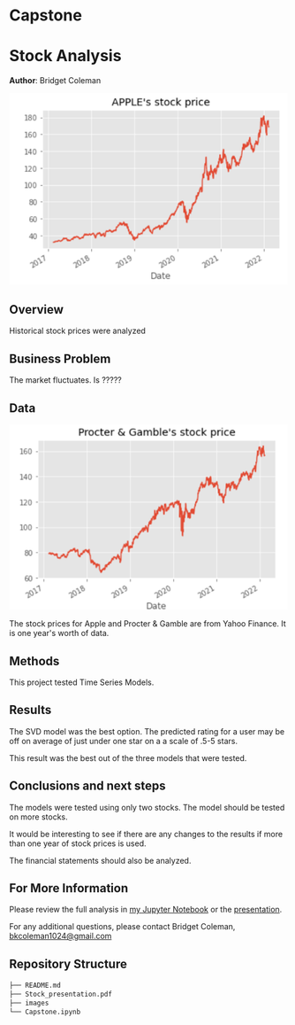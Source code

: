 # Capstone
# Stock Analysis

**Author**: Bridget Coleman

![images](images/AppleStock.PNG)

## Overview

Historical stock prices were analyzed 

## Business Problem

The market fluctuates.  Is ?????

## Data

![images](images/PGstock.PNG)

The stock prices for Apple and Procter & Gamble are from Yahoo Finance.  It is one year's worth of data.

## Methods

This project tested Time Series Models.     


## Results

The SVD model was the best option.  The predicted rating for a user may be off on average of just under one star on a a scale of .5-5 stars.  

This result was the best out of the three models that were tested.  


## Conclusions and next steps

The models were tested using only two stocks.  The model should be tested on more stocks.  

It would be interesting to see if there are any changes to the results if more than one year of stock prices is used.

The financial statements should also be analyzed.

## For More Information

Please review the full analysis in [my Jupyter Notebook](https://github.com/bkcoleman1024/MovieLens/blob/main/Phase%204%20notebook.pdf) or the [presentation](https://github.com/bkcoleman1024/MovieLens/blob/main/Phase%204%20powerpoint.pdf).

For any additional questions, please contact Bridget Coleman, bkcoleman1024@gmail.com

## Repository Structure


```
├── README.md   
├── Stock_presentation.pdf
├── images            
└── Capstone.ipynb 
